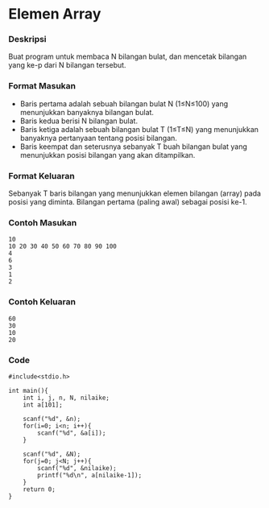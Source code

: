 # Elemen Array

### Deskripsi
Buat program untuk membaca N bilangan bulat, dan mencetak bilangan yang ke-p dari N bilangan tersebut.

### Format Masukan
- Baris pertama adalah sebuah bilangan bulat N (1≤N≤100) yang menunjukkan banyaknya bilangan bulat.
- Baris kedua berisi N bilangan bulat.
- Baris ketiga adalah sebuah bilangan bulat T (1≤T≤N) yang menunjukkan banyaknya pertanyaan tentang posisi bilangan.
- Baris keempat dan seterusnya sebanyak T buah bilangan bulat yang menunjukkan posisi bilangan yang akan ditampilkan.

### Format Keluaran
Sebanyak T baris bilangan yang menunjukkan elemen bilangan (array) pada posisi yang diminta. Bilangan pertama (paling awal) sebagai posisi ke-1.

### Contoh Masukan
```
10
10 20 30 40 50 60 70 80 90 100
4
6
3
1
2
```

### Contoh Keluaran
```
60
30
10
20
```

### Code
```
#include<stdio.h>
 
int main(){
    int i, j, n, N, nilaike;
    int a[101];
     
    scanf("%d", &n);
    for(i=0; i<n; i++){
        scanf("%d", &a[i]);
    }
     
    scanf("%d", &N);
    for(j=0; j<N; j++){
        scanf("%d", &nilaike);
        printf("%d\n", a[nilaike-1]);   
    }
    return 0;
}
```
